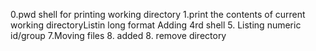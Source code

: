 0.pwd shell for printing working directory
1.print the contents of current working directoryListin long format
Adding 4rd shell
5. Listing numeric id/group
7.Moving files
8. added
8. remove directory 
